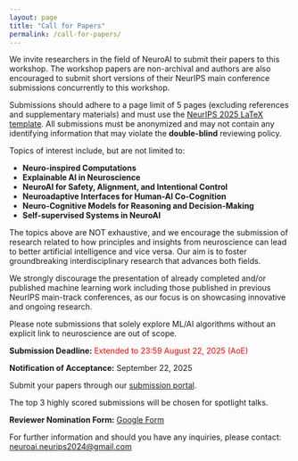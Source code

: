 ```yaml
---
layout: page
title: "Call for Papers"
permalink: /call-for-papers/
---
```


<!-- # Call for Papers -->

We invite researchers in the field of NeuroAI to submit their papers to this workshop. The workshop papers are non-archival and authors are also encouraged to submit short versions of their NeurIPS main conference submissions concurrently to this workshop.

Submissions should adhere to a page limit of 5 pages (excluding references and supplementary materials) and must use the [NeurIPS 2025 LaTeX template](https://media.neurips.cc/Conferences/NeurIPS2025/Styles.zip). All submissions must be anonymized and may not contain any identifying information that may violate the **double-blind** reviewing policy.

Topics of interest include, but are not limited to:


- **Neuro-inspired Computations** 
- **Explainable AI in Neuroscience** 
- **NeuroAI for Safety, Alignment, and Intentional Control** 
- **Neuroadaptive Interfaces for Human-AI Co-Cognition** 
- **Neuro-Cognitive Models for Reasoning and Decision-Making** 
- **Self-supervised Systems in NeuroAI** 


The topics above are NOT exhaustive, and we encourage the submission of research related to how principles and insights from neuroscience can lead to better artificial intelligence and vice versa. Our aim is to foster groundbreaking interdisciplinary research that advances both fields.

We strongly discourage the presentation of already completed and/or published machine learning work including those published in previous NeurIPS main-track conferences, as our focus is on showcasing innovative and ongoing research. 

Please note submissions that solely explore ML/AI algorithms without an explicit link to neuroscience are out of scope.

**Submission Deadline:** <span style="color: red;">Extended to 23:59 August 22, 2025 (AoE)</span>

**Notification of Acceptance:** September 22, 2025

Submit your papers through our [submission portal](https://openreview.net/group?id=NeurIPS.cc/2024/Workshop/NeuroAI#tab-your-consoles).

The top 3 highly scored submissions will be chosen for spotlight talks.

**Reviewer Nomination Form:** [Google Form](https://forms.gle/sEAeHx1svWBgbSMU7)

For further information and should you have any inquiries, please contact: [neuroai.neurips2024@gmail.com](mailto:neuroai.neurips2024@gmail.com)

